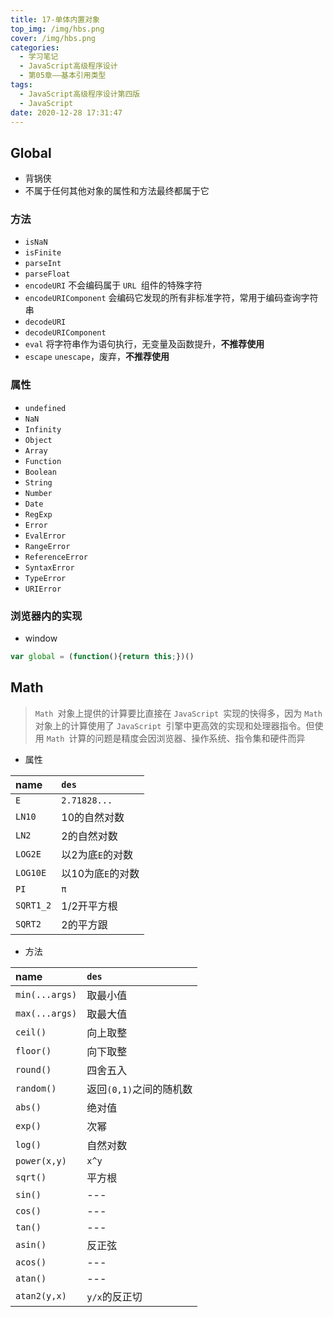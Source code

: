 ```yaml
---
title: 17-单体内置对象
top_img: /img/hbs.png
cover: /img/hbs.png
categories:
  - 学习笔记
  - JavaScript高级程序设计
  - 第05章——基本引用类型
tags:
  - JavaScript高级程序设计第四版
  - JavaScript
date: 2020-12-28 17:31:47
---
```


## Global

- 背锅侠
- 不属于任何其他对象的属性和方法最终都属于它

### 方法

- `isNaN`
- `isFinite`
- `parseInt`
- `parseFloat`
- `encodeURI` 不会编码属于 `URL `组件的特殊字符
- `encodeURIComponent` 会编码它发现的所有非标准字符，常用于编码查询字符串
- `decodeURI`
- `decodeURIComponent`
- `eval` 将字符串作为语句执行，无变量及函数提升，**不推荐使用**
- `escape` `unescape`，废弃，**不推荐使用**

### 属性

- `undefined`
- `NaN`
- `Infinity`
- `Object`
- `Array`
- `Function`
- `Boolean`
- `String`
- `Number`
- `Date`
- `RegExp`
- `Error`
- `EvalError`
- `RangeError`
- `ReferenceError`
- `SyntaxError`
- `TypeError`
- `URIError`

### 浏览器内的实现

- window

```js
var global = (function(){return this;})()
```

## Math

> `Math `对象上提供的计算要比直接在 `JavaScript `实现的快得多，因为 `Math `对象上的计算使用了 `JavaScript `引擎中更高效的实现和处理器指令。但使用 `Math `计算的问题是精度会因浏览器、操作系统、指令集和硬件而异

- 属性

| name      | `des`             |
| :-------- | :---------------- |
| `E`       | `2.71828...`      |
| `LN10`    | 10的自然对数      |
| `LN2`     | 2的自然对数       |
| `LOG2E`   | 以2为底`E`的对数  |
| `LOG10E`  | 以10为底`E`的对数 |
| `PI`      | `π`               |
| `SQRT1_2` | 1/2开平方根       |
| `SQRT2`   | 2的平方跟         |

- 方法

| name           | `des`                   |
| :------------- | :---------------------- |
| `min(...args)` | 取最小值                |
| `max(...args)` | 取最大值                |
| `ceil()`       | 向上取整                |
| `floor()`      | 向下取整                |
| `round()`      | 四舍五入                |
| `random()`     | 返回`(0,1)`之间的随机数 |
| `abs()`        | 绝对值                  |
| `exp()`        | 次幂                    |
| `log()`        | 自然对数                |
| `power(x,y)`   | `x^y`                   |
| `sqrt()`       | 平方根                  |
| `sin()`        | ---                     |
| `cos()`        | ---                     |
| `tan()`        | ---                     |
| `asin()`       | 反正弦                  |
| `acos()`       | ---                     |
| `atan()`       | ---                     |
| `atan2(y,x)`   | `y/x`的反正切           |